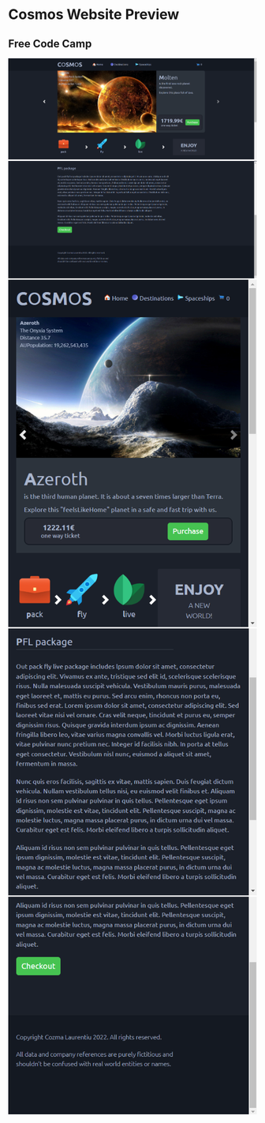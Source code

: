 # Cosmos Website Preview
## Free Code Camp
![](https://github.com/laurentiucozma12/Cosmos/blob/main/projectPreview/1.png)     
![](https://github.com/laurentiucozma12/Cosmos/blob/main/projectPreview/2.png)     
![](https://github.com/laurentiucozma12/Cosmos/blob/main/projectPreview/3.png)     
![](https://github.com/laurentiucozma12/Cosmos/blob/main/projectPreview/4.png)     
![](https://github.com/laurentiucozma12/Cosmos/blob/main/projectPreview/5.png)    
    